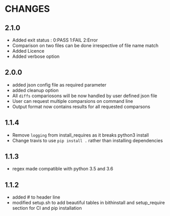 # CHANGES

## 2.1.0
* Added exit status : 0:PASS 1:FAIL 2:Error
* Comparison on two files can be done irrespective of file name match
* Added Licence
* Added verbose option

## 2.0.0
* added json config  file as required parameter
* added cleanup option
* All `diffs` compariosons will be now handled by user defined json file
* User can request multiple comparsions on command line
* Output format now contains results for all requested comparsons

## 1.1.4

* Remove `logging` from install_requires as it breaks python3 install
* Change travis to use `pip install .` rather than installing dependencies

## 1.1.3

* regex made compatible with python 3.5 and 3.6

## 1.1.2

* added # to header line
* modified setup.sh to add beautiful tables in bithinstall and setup_require section for CI and pip installation
